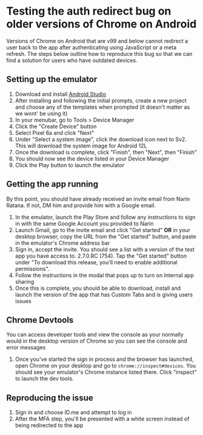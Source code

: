 # Testing the auth redirect bug on older versions of Chrome on Android
Versions of Chrome on Android that are v99 and below cannot redirect a user back
to the app after authenticating using JavaScript or a meta refresh.  The steps 
below outline how to reproduce this bug so that we can find a solution for users
 who have outdated devices.

## Setting up the emulator
1. Download and install [Android Studio](https://developer.android.com/studio)
1. After installing and following the initial prompts, create a new project and 
choose any of the templates when prompted (it doesn't matter as we wont' be 
using it)
1. In your menubar, go to Tools > Device Manager
1. Click the "Create Device" button
1. Select Pixel 6a and click "Next"
1. Under "Select a system image", click the download icon next to Sv2. This will
download the system image for Android 12L
1. Once the download is complete, click "Finish", then "Next", then "Finish"
1. You should now see the device listed in your Device Manager
1. Click the Play button to launch the emulator

## Getting the app running
By this point, you should have already received an invite email from Narin
Ratana.  If not, DM him and provide him with a Google email.
1. In the emulator, launch the Play Store and follow any instructions to sign in
 with the same Google Account you provided to Narin
1. Launch Gmail, go to the invite email and click "Get started" **OR** in your
desktop browser, copy the URL from the "Get started" button, and paste in the
emulator's Chrome address bar
1. Sign in, accept the invite. You should see a list with a version of the test 
app you have access to. 2.7.0.RC (754). Tap the "Get started" button under 
"To download this release, you'll need to enable additional permissions".
1. Follow the instructions in the modal that pops up to turn on Internal app
sharing
1. Once this is complete, you should be able to download, install and launch
the version of the app that has Custom Tabs and is giving users issues

## Chrome Devtools
You can access developer tools and view the console as your normally would in
the desktop version of Chrome so you can see the console and error messages
1. Once you've started the sign in process and the browser has launched, open
Chrome on your desktop and go to `chrome://inspect#devices`. You should see your
emulator's Chrome instance listed there.  Click "inspect" to launch the dev
tools.

## Reproducing the issue
1. Sign in and choose ID.me and attempt to log in
1. After the MFA step, you'll be presented with a white screen instead of being
redirected to the app
